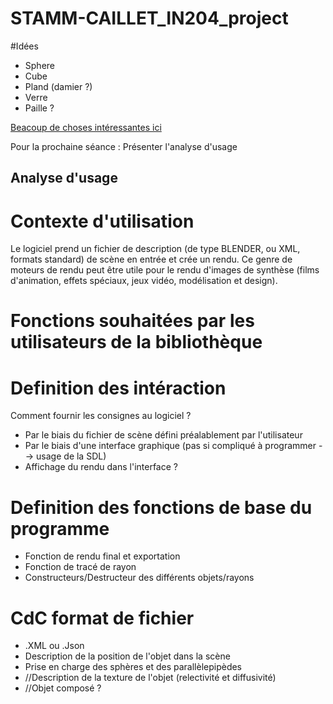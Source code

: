 # STAMM-CAILLET_IN204_project

#Idées 
* Sphere 
* Cube
* Pland (damier ?)
* Verre
* Paille ?

[Beacoup de choses intéressantes ici](https://www.scratchapixel.com/lessons/3d-basic-rendering/introduction-to-ray-tracing)

Pour la prochaine séance : Présenter l'analyse d'usage

## Analyse d'usage
# Contexte d'utilisation
Le logiciel prend un fichier de description (de type BLENDER, ou XML, formats standard) de scène en entrée et crée un rendu.
Ce genre de moteurs de rendu peut être utile pour le rendu d'images de synthèse (films d'animation, effets spéciaux, jeux vidéo, modélisation  et design).

# Fonctions souhaitées par les utilisateurs de la bibliothèque


# Definition des intéraction
Comment fournir les consignes au logiciel ?
* Par le biais du fichier de scène défini préalablement par l'utilisateur
* Par le biais d'une interface graphique (pas si compliqué à programmer --> usage de la SDL)
* Affichage du rendu dans l'interface ?

# Definition des fonctions de base du programme
* Fonction de rendu final et exportation
* Fonction de tracé de rayon 
* Constructeurs/Destructeur des différents objets/rayons

# CdC format de fichier
* .XML ou .Json
* Description de la position de l'objet dans la scène
* Prise en charge des sphères et des parallèlepipèdes
* //Description de la texture de l'objet (relectivité et diffusivité)
* //Objet composé ?
